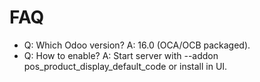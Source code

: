 # FAQ

- Q: Which Odoo version? A: 16.0 (OCA/OCB packaged).
- Q: How to enable? A: Start server with --addon pos_product_display_default_code or install in UI.
